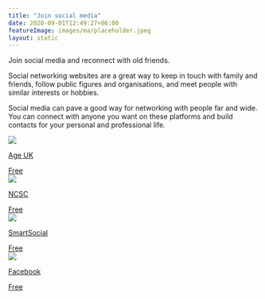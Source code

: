 ```yaml
---
title: "Join social media"
date: 2020-09-01T12:49:27+06:00
featureImage: images/ma/placeholder.jpeg
layout: static
---
```


Join social media and reconnect with old friends.

Social networking websites are a great way to keep in touch with family and friends, follow public figures and organisations, and meet people with similar interests or hobbies.

Social media can pave a good way for networking with people far and wide. You can connect with anyone you want on these platforms and build contacts for your personal and professional life.

<a class="ma-link" href="https://www.ageuk.org.uk/information-advice/work-learning/technology-internet/using-social-media/"><div class="ma-card ma-card-Community"><div class="ma-icon"><img src ="/images/Icon-check - community - opacity.svg"/></div><div class="ma-name"><p>Age UK</p></div><div class="ma-paid-text"><span>Free</span></div></div></a><a class="ma-link" href="https://www.ncsc.gov.uk/guidance/social-media-how-to-use-it-safely"><div class="ma-card ma-card-Community"><div class="ma-icon"><img src ="/images/Icon-check - community - opacity.svg"/></div><div class="ma-name"><p>NCSC</p></div><div class="ma-paid-text"><span>Free</span></div></div></a><a class="ma-link" href="https://smartsocial.com/post/using-social-media-responsibly"><div class="ma-card ma-card-Community"><div class="ma-icon"><img src ="/images/Icon-check - community - opacity.svg"/></div><div class="ma-name"><p>SmartSocial</p></div><div class="ma-paid-text"><span>Free</span></div></div></a><a class="ma-link" href="https://www.facebook.com"><div class="ma-card ma-card-Community"><div class="ma-icon"><img src ="/images/Icon-check - community - opacity.svg"/></div><div class="ma-name"><p>Facebook</p></div><div class="ma-paid-text"><span>Free</span></div></div></a>  

<br/><br/>







